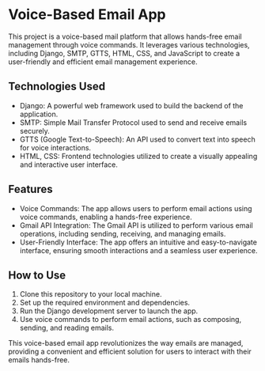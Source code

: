 # Voice-Based Email App

This project is a voice-based mail platform that allows hands-free email management through voice commands. It leverages various technologies, including Django, SMTP, GTTS, HTML, CSS, and JavaScript to create a user-friendly and efficient email management experience.

## Technologies Used

- Django: A powerful web framework used to build the backend of the application.
- SMTP: Simple Mail Transfer Protocol used to send and receive emails securely.
- GTTS (Google Text-to-Speech): An API used to convert text into speech for voice interactions.
- HTML, CSS: Frontend technologies utilized to create a visually appealing and interactive user interface.

## Features

- Voice Commands: The app allows users to perform email actions using voice commands, enabling a hands-free experience.
- Gmail API Integration: The Gmail API is utilized to perform various email operations, including sending, receiving, and managing emails.
- User-Friendly Interface: The app offers an intuitive and easy-to-navigate interface, ensuring smooth interactions and a seamless user experience.

## How to Use

1. Clone this repository to your local machine.
2. Set up the required environment and dependencies.
3. Run the Django development server to launch the app.
4. Use voice commands to perform email actions, such as composing, sending, and reading emails.

This voice-based email app revolutionizes the way emails are managed, providing a convenient and efficient solution for users to interact with their emails hands-free.

